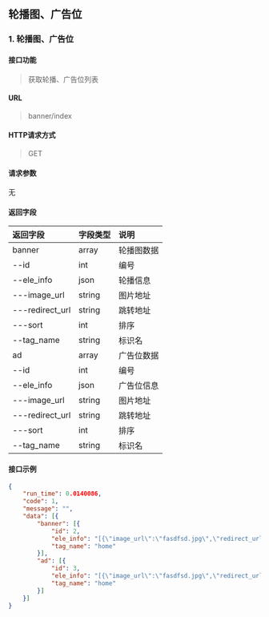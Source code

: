 轮播图、广告位
-----------

### 1. <a id="index">轮播图、广告位</a>

#### 接口功能

> 获取轮播、广告位列表

#### URL

> banner/index

#### HTTP请求方式

> GET

#### 请求参数

无

#### 返回字段
|返回字段|字段类型|说明 |
|:----- |:------|:----------------------------- |
|banner | array |轮播图数据 |
|--id | int | 编号 |
|--ele_info | json |轮播信息 |
|---image_url | string |图片地址 |
|---redirect_url | string |跳转地址 |
|---sort | int |排序 |
|--tag_name | string |标识名 |
|ad | array |广告位数据 |
|--id | int |编号 |
|--ele_info | json |广告位信息 |
|---image_url | string |图片地址 |
|---redirect_url | string |跳转地址 |
|---sort | int |排序 |
|--tag_name | string |标识名 |

#### 接口示例
```json
{
	"run_time": 0.0140086,
	"code": 1,
	"message": "",
	"data": [{
		"banner": [{
			"id": 2,
            "ele_info": "[{\"image_url\":\"fasdfsd.jpg\",\"redirect_url\":\"http://www.baidu.com\",\"sort\":0}]",
            "tag_name": "home"
		}],
		"ad": [{
			"id": 3,
            "ele_info": "[{\"image_url\":\"fasdfsd.jpg\",\"redirect_url\":\"http://www.baidu.com\",\"sort\":0}]",
            "tag_name": "home"
		}]
	}]
}
```